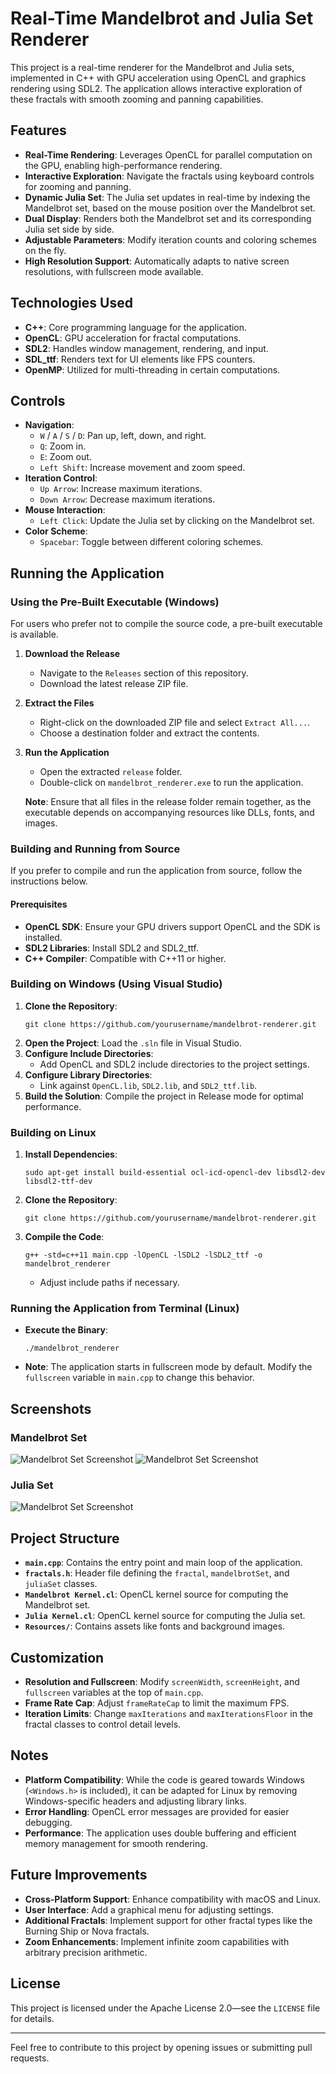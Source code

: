 # Real-Time Mandelbrot and Julia Set Renderer

This project is a real-time renderer for the Mandelbrot and Julia sets, implemented in C++ with GPU acceleration using OpenCL and graphics rendering using SDL2. The application allows interactive exploration of these fractals with smooth zooming and panning capabilities.

## Features

- **Real-Time Rendering**: Leverages OpenCL for parallel computation on the GPU, enabling high-performance rendering.
- **Interactive Exploration**: Navigate the fractals using keyboard controls for zooming and panning.
- **Dynamic Julia Set**: The Julia set updates in real-time by indexing the Mandelbrot set, based on the mouse position over the Mandelbrot set.
- **Dual Display**: Renders both the Mandelbrot set and its corresponding Julia set side by side.
- **Adjustable Parameters**: Modify iteration counts and coloring schemes on the fly.
- **High Resolution Support**: Automatically adapts to native screen resolutions, with fullscreen mode available.

## Technologies Used

- **C++**: Core programming language for the application.
- **OpenCL**: GPU acceleration for fractal computations.
- **SDL2**: Handles window management, rendering, and input.
- **SDL_ttf**: Renders text for UI elements like FPS counters.
- **OpenMP**: Utilized for multi-threading in certain computations.

## Controls

- **Navigation**:
  - ```W``` / ```A``` / ```S``` / ```D```: Pan up, left, down, and right.
  - ```Q```: Zoom in.
  - ```E```: Zoom out.
  - ```Left Shift```: Increase movement and zoom speed.
- **Iteration Control**:
  - ```Up Arrow```: Increase maximum iterations.
  - ```Down Arrow```: Decrease maximum iterations.
- **Mouse Interaction**:
  - ```Left Click```: Update the Julia set by clicking on the Mandelbrot set.
- **Color Scheme**:
  - ```Spacebar```: Toggle between different coloring schemes.

## Running the Application

### Using the Pre-Built Executable (Windows)

For users who prefer not to compile the source code, a pre-built executable is available.

1. **Download the Release**

   - Navigate to the ```Releases``` section of this repository.
   - Download the latest release ZIP file.

2. **Extract the Files**

   - Right-click on the downloaded ZIP file and select ```Extract All...```.
   - Choose a destination folder and extract the contents.

3. **Run the Application**

   - Open the extracted ```release``` folder.
   - Double-click on ```mandelbrot_renderer.exe``` to run the application.

   **Note**: Ensure that all files in the release folder remain together, as the executable depends on accompanying resources like DLLs, fonts, and images.

### Building and Running from Source

If you prefer to compile and run the application from source, follow the instructions below.

#### Prerequisites

- **OpenCL SDK**: Ensure your GPU drivers support OpenCL and the SDK is installed.
- **SDL2 Libraries**: Install SDL2 and SDL2_ttf.
- **C++ Compiler**: Compatible with C++11 or higher.

### Building on Windows (Using Visual Studio)

1. **Clone the Repository**:
   ```
   git clone https://github.com/yourusername/mandelbrot-renderer.git
   ```
2. **Open the Project**: Load the ```.sln``` file in Visual Studio.
3. **Configure Include Directories**:
   - Add OpenCL and SDL2 include directories to the project settings.
4. **Configure Library Directories**:
   - Link against ```OpenCL.lib```, ```SDL2.lib```, and ```SDL2_ttf.lib```.
5. **Build the Solution**: Compile the project in Release mode for optimal performance.

### Building on Linux

1. **Install Dependencies**:
   ```
   sudo apt-get install build-essential ocl-icd-opencl-dev libsdl2-dev libsdl2-ttf-dev
   ```
2. **Clone the Repository**:
   ```
   git clone https://github.com/yourusername/mandelbrot-renderer.git
   ```
3. **Compile the Code**:
   ```
   g++ -std=c++11 main.cpp -lOpenCL -lSDL2 -lSDL2_ttf -o mandelbrot_renderer
   ```
   - Adjust include paths if necessary.

### Running the Application from Terminal (Linux)

- **Execute the Binary**:
  ```
  ./mandelbrot_renderer
  ```
- **Note**: The application starts in fullscreen mode by default. Modify the ```fullscreen``` variable in ```main.cpp``` to change this behavior.

## Screenshots

### Mandelbrot Set

![Mandelbrot Set Screenshot](Example%20images/Mandelbrot%20image.PNG)
![Mandelbrot Set Screenshot](Example%20images/3D%20Mandelbrot%20image.PNG)

### Julia Set

![Mandelbrot Set Screenshot](Example%20images/Julia%20set%20image.PNG)

## Project Structure

- **```main.cpp```**: Contains the entry point and main loop of the application.
- **```fractals.h```**: Header file defining the ```fractal```, ```mandelbrotSet```, and ```juliaSet``` classes.
- **```Mandelbrot Kernel.cl```**: OpenCL kernel source for computing the Mandelbrot set.
- **```Julia Kernel.cl```**: OpenCL kernel source for computing the Julia set.
- **```Resources/```**: Contains assets like fonts and background images.

## Customization

- **Resolution and Fullscreen**: Modify ```screenWidth```, ```screenHeight```, and ```fullscreen``` variables at the top of ```main.cpp```.
- **Frame Rate Cap**: Adjust ```frameRateCap``` to limit the maximum FPS.
- **Iteration Limits**: Change ```maxIterations``` and ```maxIterationsFloor``` in the fractal classes to control detail levels.

## Notes

- **Platform Compatibility**: While the code is geared towards Windows (```<Windows.h>``` is included), it can be adapted for Linux by removing Windows-specific headers and adjusting library links.
- **Error Handling**: OpenCL error messages are provided for easier debugging.
- **Performance**: The application uses double buffering and efficient memory management for smooth rendering.

## Future Improvements

- **Cross-Platform Support**: Enhance compatibility with macOS and Linux.
- **User Interface**: Add a graphical menu for adjusting settings.
- **Additional Fractals**: Implement support for other fractal types like the Burning Ship or Nova fractals.
- **Zoom Enhancements**: Implement infinite zoom capabilities with arbitrary precision arithmetic.

## License

This project is licensed under the Apache License 2.0—see the ```LICENSE``` file for details.

---

Feel free to contribute to this project by opening issues or submitting pull requests.
